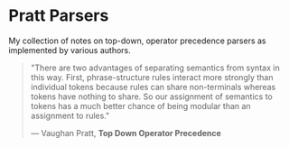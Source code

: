 # Pratt Parsers

My collection of notes on top-down, operator precedence parsers as implemented by various authors.

> "There are two advantages of separating semantics from syntax in this way.
> First, phrase-structure rules interact more strongly than individual tokens because
> rules can share non-terminals whereas tokens have nothing to share. So our
> assignment of semantics to tokens has a much better chance of being modular
> than an assignment to rules."
>
> — Vaughan Pratt, **Top Down Operator Precedence**
